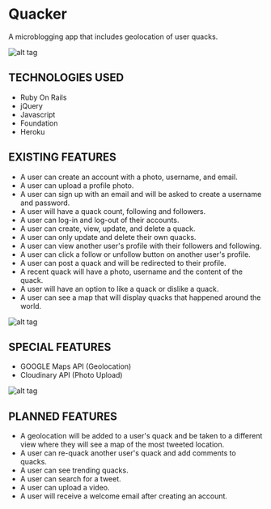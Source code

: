 # Quacker
A microblogging app that includes geolocation of user quacks.

![alt tag](/images/LandingPage1.png)

## TECHNOLOGIES USED
* Ruby On Rails
* jQuery
* Javascript
* Foundation
* Heroku

## EXISTING FEATURES
* A user can create an account with a photo, username, and email.
* A user can upload a profile photo.
* A user can sign up with an email and will be asked to create a username and password.
* A user will have a quack count, following and followers.
* A user can log-in and log-out of their accounts.
* A user can create, view, update, and delete a quack.
* A user can only update and delete their own quacks.
* A user can view another user's profile with their followers and following.
* A user can click a follow or unfollow button on another user's profile.
* A user can post a quack and will be redirected to their profile.
* A recent quack will have a photo, username and the content of the quack.
* A user will have an option to like a quack or dislike a quack.
* A user can see a map that will display quacks that happened around the world.

![alt tag](/images/CardsSpecialFeatures.png)

## SPECIAL FEATURES
* GOOGLE Maps API (Geolocation)
* Cloudinary API (Photo Upload)

![alt tag](/images/tweetmap.png)

## PLANNED FEATURES
* A geolocation will be added to a user's quack and be taken to a different view where they will see a map of the most tweeted location.
* A user can re-quack another user's quack and add comments to quacks.
* A user can see trending quacks.
* A user can search for a tweet.
* A user can upload a video.
* A user will receive a welcome email after creating an account.
